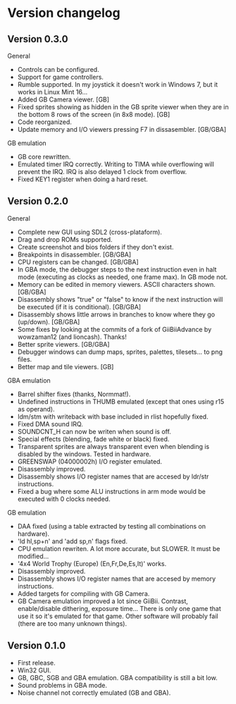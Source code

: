 
Version changelog
=================


Version 0.3.0
-------------

General

- Controls can be configured.
- Support for game controllers.
- Rumble supported. In my joystick it doesn't work in Windows 7, but it works in Linux Mint 16...
- Added GB Camera viewer. [GB]
- Fixed sprites showing as hidden in the GB sprite viewer when they are in the bottom 8 rows of the screen (in 8x8 mode). [GB]
- Code reorganized.
- Update memory and I/O viewers pressing F7 in dissasembler. [GB/GBA]

GB emulation

- GB core rewritten.
- Emulated timer IRQ correctly. Writing to TIMA while overflowing will prevent the IRQ. IRQ is also delayed 1 clock from overflow.
- Fixed KEY1 register when doing a hard reset.

Version 0.2.0
-------------

General

- Complete new GUI using SDL2 (cross-plataform).
- Drag and drop ROMs supported.
- Create screenshot and bios folders if they don't exist.
- Breakpoints in disassembler. [GB/GBA]
- CPU registers can be changed. [GB/GBA]
- In GBA mode, the debugger steps to the next instruction even in halt mode (executing as clocks as needed, one frame max). In GB mode not.
- Memory can be edited in memory viewers. ASCII characters shown. [GB/GBA]
- Disassembly shows "true" or "false" to know if the next instruction will be executed (if it is conditional). [GB/GBA]
- Disassembly shows little arrows in branches to know where they go (up/down). [GB/GBA]
- Some fixes by looking at the commits of a fork of GiiBiiAdvance by wowzaman12 (and lioncash). Thanks!
- Better sprite viewers. [GB/GBA]
- Debugger windows can dump maps, sprites, palettes, tilesets... to png files.
- Better map and tile viewers. [GB]

GBA emulation

- Barrel shifter fixes (thanks, Normmat!).
- Undefined instructions in THUMB emulated (except that ones using r15 as operand).
- ldm/stm with writeback with base included in rlist hopefully fixed.
- Fixed DMA sound IRQ.
- SOUNDCNT_H can now be writen when sound is off.
- Special effects (blending, fade white or black) fixed.
- Transparent sprites are always transparent even when blending is disabled by the windows. Tested in hardware.
- GREENSWAP (04000002h) I/O register emulated.
- Disassembly improved.
- Disassembly shows I/O register names that are accesed by ldr/str instructions.
- Fixed a bug where some ALU instructions in arm mode would be executed with 0 clocks needed.

GB emulation

- DAA fixed (using a table extracted by testing all combinations on hardware).
- 'ld hl,sp+n' and 'add sp,n' flags fixed.
- CPU emulation rewriten. A lot more accurate, but SLOWER. It must be modified...
- '4x4 World Trophy (Europe) (En,Fr,De,Es,It)' works.
- Disassembly improved.
- Disassembly shows I/O register names that are accesed by memory instructions.
- Added targets for compiling with GB Camera.
- GB Camera emulation improved a lot since GiiBii. Contrast, enable/disable dithering, exposure time... There is only one game that use it so it's emulated for that game. Other software will probably fail (there are too many unknown things).


Version 0.1.0
-------------

- First release.
- Win32 GUI.
- GB, GBC, SGB and GBA emulation. GBA compatibility is still a bit low.
- Sound problems in GBA mode.
- Noise channel not correctly emulated (GB and GBA).
